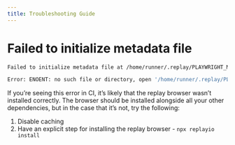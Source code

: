 ```yaml
---
title: Troubleshooting Guide
---
```


# Failed to initialize metadata file

```bash
Failed to initialize metadata file at /home/runner/.replay/PLAYWRIGHT_METADATA_0

Error: ENOENT: no such file or directory, open '/home/runner/.replay/PLAYWRIGHT_METADATA_0'
```

If you’re seeing this error in CI, it’s likely that the replay browser wasn’t installed correctly. The browser should be installed alongside all your other dependencies, but in the case that it’s not, try the following:

1. Disable caching
2. Have an explicit step for installing the replay browser - `npx replayio install`
